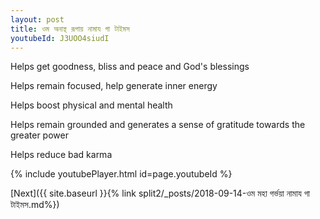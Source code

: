 ```yaml
---
layout: post
title: ওম অনান্থ রূপায় নামায গা টাইমস
youtubeId: J3UOO4siudI
---
```

 
 
Helps get goodness, bliss and peace and God's blessings
 
Helps remain focused, help generate inner energy 
 
Helps boost physical and mental health 
 
Helps remain grounded and generates a sense of gratitude towards the greater power 
 
Helps reduce bad karma
 
 
 
 


{% include youtubePlayer.html id=page.youtubeId %}
 
[Next]({{ site.baseurl }}{% link  split2/_posts/2018-09-14-ওম মহা গর্ভয়া নামায গা টাইমস.md%})
 
